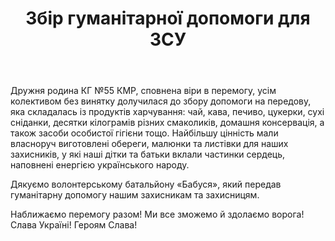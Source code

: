﻿---
title: Збір гуманітарної допомоги для ЗСУ
---

Дружня родина КГ №55 КМР, сповнена віри в перемогу, усім колективом без винятку долучилася до збору допомоги на передову, яка складалась із продуктів харчування: чай, кава, печиво, цукерки, сухі сніданки, десятки кілограмів різних смаколиків, домашня консервація, а також засоби особистої гігієни тощо. Найбільшу цінність мали власноруч виготовлені обереги, малюнки та листівки для наших захисників, у які наші дітки та батьки вклали частинки сердець, наповнені енергією українського народу.

Дякуємо волонтерському батальйону «Бабуся», який передав гуманітарну допомогу нашим захисникам та захисницям.

Наближаємо перемогу разом! Ми все зможемо й здолаємо ворога! Слава Україні! Героям Слава!

<slideshow />
